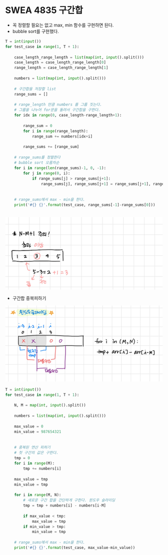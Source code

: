 # SWEA 4835 구간합



- 꼭 정렬할 필요는 없고 max, min 함수를 구현하면 된다.
- bubble sort를 구현했다.



```python
T = int(input())
for test_case in range(1, T + 1):

    case_length_range_length = list(map(int, input().split()))
    case_length = case_length_range_length[0]
    range_length = case_length_range_length[1]

    numbers = list(map(int, input().split()))

    # 구간합을 저장할 list
    range_sums = []

    # range_length 만큼 numbers 를 그룹 짓는다.
    # 그룹을 나누어 for문을 돌려서 구간합을 구한다.
    for idx in range(0, case_length-range_length+1):

        range_sum = 0
        for i in range(range_length):
            range_sum += numbers[idx+i]

        range_sums += [range_sum]

    # range_sums를 정렬한다
    # bubble sort 오름차순
    for i in range(len(range_sums)-1, 0, -1):
        for j in range(0, i):
            if range_sums[j] > range_sums[j+1]:
                range_sums[j], range_sums[j+1] = range_sums[j+1], range_sums[j]

    
    # range_sums에서 max - min을 한다.
    print('#{} {}'.format(test_case, range_sums[-1]-range_sums[0]))
    


```

![image-20210210110016568](SWEA_4835_구간합.assets/image-20210210110016568.png)





- 구간합 중복피하기

![image-20210210105358238](SWEA_4835_구간합.assets/image-20210210105358238.png)



```python
T = int(input())
for test_case in range(1, T + 1):

    N, M = map(int, input().split())

    numbers = list(map(int, input().split()))

    max_value = 0
    min_value = 987654321


    # 중복된 연산 피하기
    # 첫 구간의 값은 구한다.
    tmp = 0
    for i in range(M):
        tmp += numbers[i]

    max_value = tmp
    min_value = tmp

    for i in range(M, N):
        # 새로운 구간 합을 간단하게 구한다. 윈도우 슬라이딩
        tmp = tmp + numbers[i] - numbers[i-M]

        if max_value < tmp:
            max_value = tmp
        if min_value > tmp:
            min_value = tmp
    
    # range_sums에서 max - min을 한다.
    print('#{} {}'.format(test_case, max_value-min_value))
    


```

